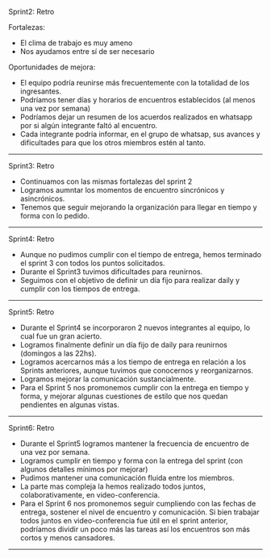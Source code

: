 Sprint2: Retro

Fortalezas:

- El clima de trabajo es muy ameno
- Nos ayudamos entre sí de ser necesario

Oportunidades de mejora:

- El equipo podría reunirse más frecuentemente con la totalidad de los ingresantes.
- Podríamos tener días y horarios de encuentros establecidos (al menos una vez por semana)
- Podríamos dejar un resumen de los acuerdos realizados en whatsapp por si algún integrante faltó al encuentro.
- Cada integrante podría informar, en el grupo de whatsap, sus avances y dificultades para que los otros miembros estén al tanto.

---

Sprint3: Retro

- Continuamos con las mismas fortalezas del sprint 2
- Logramos aumntar los momentos de encuentro sincrónicos y asincrónicos.
- Tenemos que seguir mejorando la organización para llegar en tiempo y forma con lo pedido.

---

Sprint4: Retro

- Aunque no pudimos cumplir con el tiempo de entrega, hemos terminado el sprint 3 con todos los puntos solicitados.
- Durante el Sprint3 tuvimos dificultades para reunirnos.
- Seguimos con el objetivo de definir un día fijo para realizar daily y cumplir con los tiempos de entrega.

---

Sprint5: Retro

- Durante el Sprint4 se incorporaron 2 nuevos integrantes al equipo, lo cual fue un gran acierto.
- Logramos finalmente definir un día fijo de daily para reunirnos (domingos a las 22hs).
- Logramos acercarnos más a los tiempo de entrega en relación a los Sprints anteriores, aunque tuvimos que conocernos y reorganizarnos.
- Logramos mejorar la comunicación sustancialmente.
- Para el Sprint 5 nos promonemos cumplir con la entrega en tiempo y forma, y mejorar algunas cuestiones de estilo que nos quedan pendientes en algunas vistas.

---

Sprint6: Retro

- Durante el Sprint5 logramos mantener la frecuencia de encuentro de una vez por semana.
- Logramos cumplir en tiempo y forma con la entrega del sprint (con algunos detalles mínimos por mejorar)
- Pudimos mantener una comunicación fluida entre los miembros.
- La parte mas compleja la hemos realizado todos juntos, colaborativamente, en video-conferencia.
- Para el Sprint 6 nos promonemos seguir cumpliendo con las fechas de entrega, sostener el nivel de encuentro y comunicación. Si bien trabajar todos juntos en video-conferencia fue útil en el sprint anterior, podríamos dividir un poco más las tareas así los encuentros son más cortos y menos cansadores.

---
